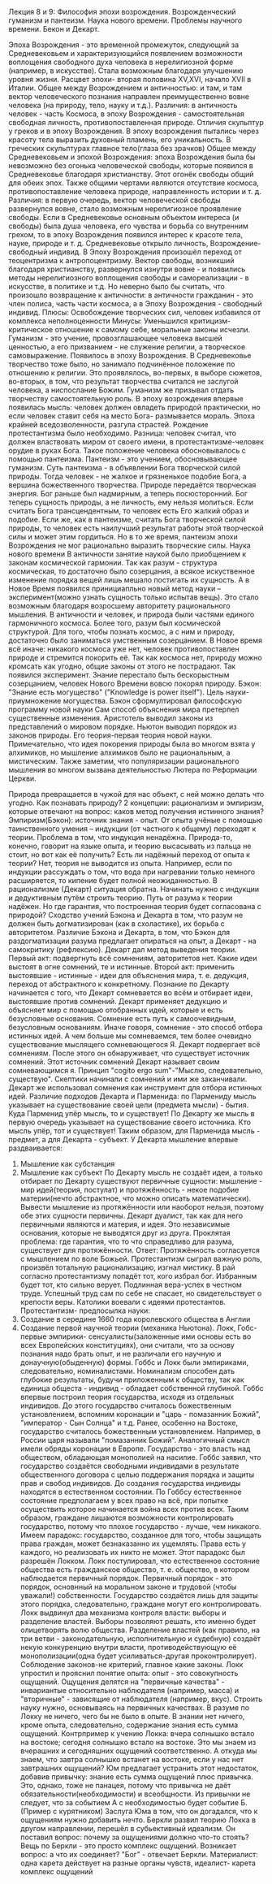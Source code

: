 ﻿Лекция 8 и 9: 
Философия эпохи возрождения.
Возрожденческий гуманизм и пантеизм.
Наука нового времени. Проблемы научного времени. Бекон и Декарт.

Эпоха Возрождения - это временной промежуток, следующий за Средневековьем и характеризующийся появлением возможности воплощения свободного духа человека в нерелигиозной форме (например, в искусстве). Стала возможным благодаря улучшению уровня жизни. Расцвет эпохи- вторая половина XV,XVI, начало XVII в Италии.
Общее между Возрождением и античностью: и там, и там вектор человеческого познания направлен преимущественно вовне человека (на природу, тело, науку и т.д.). Различия: в античность человек - часть Космоса, в эпоху Возрождения - самостоятельная свободная личность, противопоставленная природе. Отличия скульптур у греков и в эпоху Возрождения. В эпоху возрождения пытались через красоту тела выразить духовный пламень, его уникальность. В греческих скульптурах главное тело(глаза без зрачков)
Общее между Средневековьем и эпохой Возрождения: эпоха Возрождения была бы невозможно без огонька человеческой свободы, которые появился в Средневековье благодаря христианству. Этот огонёк свободы общий для обеих эпох. Также общими чертами являются отсутствие космоса, противопоставление человека природе, направленность истории и т. д. Различия: в первую очередь, вектор человеческой свободы развернулся вовне, стало возможным нерелигиозное проявление свободы. Если в Средневековье основным объектом интереса (и свободы) была душа человека, его чувства и борьба со внутренним грехом, то в эпоху Возрождения появился интерес к красоте тела, науке, природе и т. д. Средневековье открыло личность, Возрождение- свободный индивид.
В Эпоху Возрождения произошёл переход от теоцентризма к антропоцентризму. Вектор свободы, возникший благодаря христианству, развернулся изнутри вовне - и появились методы нерелигиозного воплощения свободы и самореализации - в искусстве, в политике и т.д. Но неверно было бы считать, что произошло возвращение к античности: в античности гражданин - это член полиса, часть части космоса, а в Эпоху Возрождения - свободный индивид.
Плюсы: Освобождение творческих сил, человек избавился от комплекса неполноценности
Минусы: Уменьшился критицизм-критическое отношение к самому себе, моральные законы исчезли.
Гуманизм - это учение, провозглашающее человека высшей ценностью, а его призванием - не служение религии, а творческое самовыражение. Появилось в эпоху Возрождения.
В Средневековье творчество тоже было, но занимало подчинённое положение по отношению к религии. Это проявлялось, во-первых, в выборе сюжетов, во-вторых, в том, что результат творчества считался не заслугой человека, а ниспослание Божим. Гуманизм же призывал отдать творчеству самостоятельную роль.
В эпоху возрождения впервые появилась мысль: человек должен овладеть природой практически, но если человек ставит себя на место Бога- размывается мораль. Эпоха крайней вседозволенности, разгула страстей. Рождение протестантизма было необходимо. Разница: человек считал, что должен властвовать миром от своего имени, в протестантизме-человек орудие в руках Бога. Такое положение человека обосновывалось с помощью пантеизма.
Пантеизм - это учением, обосновывающее гуманизм. Суть пантеизма - в объявлении Бога творческой силой природы. Тогда человек - не жалкое и грязненькое подобие Бога, а вершина божественного творчества. Природе передаётся творческая энергия. Бог раньше был надмирным, а теперь посюсторонний. Бог теперь сущность природы, а не личность, ему нельзя молиться.
Если считать Бога трансцендентным, то человек есть Его жалкий образ и подобие. Если же, как в пантеизме, считать Бога творческой силой природы, то человек есть наилучший результат работы этой творческой силы и может этим гордиться.
Но в то же время, пантеизм эпохи Возрождения не мог рационально выразить творческие силы.
Наука нового времени
В античности занятие наукой было приобщением к законам космической гармонии. Так как разум - структура космическая, то достаточно было созерцания, а всякое искуственное изменение порядка вещей лишь мешало постигать их сущность. А в Новое Время появился принициапльно новый метод науки – эксперимент(можно узнать сущность только испытав вещь). Это стало возможным благодаря возросшему авторитету рационального мышления. 
В античности и человек, и природа были частями единого гармоничного космоса. Более того, разум был космической структурой. Для того, чтобы познать космос, а с ним и природу, достаточно было заниматься умственным созерцанием. В Новое время всё иначе: никакого космоса уже нет, человек противопоставлен природе и стремится покорить её. Так как космоса нет, природу можно кромсать как угодно, общие законы от этого не пострадают. Так появился эксперимент.
Знание перестало быть бескорыстным созерцанием, человек Нового Времени вовсю покорял природу. Бэкон: "Знание есть могущество" ("Knowledge is power itself"). Цель науки-приумножение могущества. Бэкон сформултировал философскую программу новой науки 
Сам способ объяснения мира претерпел существенные изменения. Аристотель выводил законы из представлений о мировом порядке. Ньютон выводил порядок из законов природы. Его теория-первая теория новой науки.
Примечательно, что идея покорения природы была во многом взята у алхимиков, но мышление алхимиков было не рациональным, а мистическим. Также заметим, что популяризации рационального мышления во многом вызвана деятельностью Лютера по Реформации Церкви.

Природа превращается в чужой для нас объект, с ней можно делать что угодно. Как познавать природу? 2 концепции: рационализм и эмпиризм, которые отвечают на вопрос: каков метод получения истинного знания?
Эмпиризм(Бэкон): источник знания - опыт. От опыта учёные с помощью таинственного умения – индукции (от частного к общему) переходят к теории. Проблема в том, что индукция ненадёжна. Природа-то, конечно, говорит на языке опыта, и теорию высасывать из пальца не стоит, но вот как её получить? Есть ли надёжный переход от опыта к теории? Нет, теория не выводится из опыта. Например, если по индукции рассуждать о том, что вода при нагревании только немного расширяется, то кипение будет полной неожиданностью. 
В рационализме (Декарт) ситуация обратна. Начинать нужно с индукции и дедуктивным путём строить теорию. Путь от разума к теории надёжен. Но где гарантия, что построенная теория будет согласована с природой?
Сходство учений Бэкона и Декарта в том, что разум не должен быть догматизирован (как в схоластике), их борьба с авторитетом. Различие Бэкона и Декарта, в том, что Бэкон для раздогматизации разума предлагает опираться на опыт, а Декарт - на самокритику (рефлексию).
Декарт дал метод выведения теории.
Первый акт: подвергнуть всё сомнениям, авторитетов нет. Какие идеи выстоят в огне сомнений, те и истинные.
Второй акт: применить выстоявшие - истинные - идеи для объяснения мира, т. е. дедукция, переход от абстрактного к конкретному.
Познание по Декарту начинается с того, что Декарт сомневается во всём и отбирает идеи, выстоявшие против сомнений. Декарт применяет дедукцию и объясняет мир с помощью отобранных идей, которые и есть безусловные основания. Сомнение есть путь к самоочевидным, безусловным основаниям. Иначе говоря, сомнение - это способ отбора истинных идей. А чем больше мы сомневаемся, тем более очевидно существование мыслящего сомневающегося Я. Декарт подвергает всё сомнениям. После этого он обнаруживает, что существует источник сомнений. Этот источник сомнений Декарт называет своим сомневающимся я. Принцип "cogito ergo sum"-"Мыслю, следовательно, существую".
Скептики начинали с сомнений и ими же заканчивали. Декарт же использовал сомнения как инструмент для отбора истинных идей.
Различие подходов Декарта и Парменида: по Пармениду мысль указывает на существование своей цели (предмета мысли) - бытия. Куда Парменид упёр мысль, то и существует! По Декарту же мысль в первую очередь указывает на существование своего источника. Кто мысль упёр, тот и существует! Таким образом, для Парменида мысль - предмет, а для Декарта - субъект.
У Декарта мышление впервые раздваивается:
1)	Мышление как субстанция
2)	Мышление как субъект
По Декарту мысль не создаёт идеи, а только отбирает
по Декарту существуют первичные сущности: мышление - мир идей(теория, постулат) и протяжённость - некое подобие материи(нечто абстрактное, что можно описать математически).
Вывести мышление из протяжённости или наоборот нельзя, поэтому обе этих сущности первичны.
Декарт дуалист, так как для него первичными являются и материя, и идея. Это независимые основания, которые не выводятся друг из друга.
Проклятая проблема: где гарантия, что то что справедливо для разума, существует для протяжённости. Ответ: Протяжённость согласуется с мышлением по воле Божьей.
Протестантизм сыграл важную роль, произвёл тотальную рационализацию, изгнал мистику. В рай согласно протестантизму попадёт тот, кого избрал бог. Избранным будет тот, кто сильно верует. Подлинная вера-успех в честном труде. Успешный труд сам по себе не спасает, но свидетельствует о крепости веры.
Католики воевали с идеями протестантов. 
Протестантизм- предпосылка науки:
1)	Создание в середине 1660 года королевского общества в Англии 
2)	Создание первой научной теории (механика Ньютона).
Локк, Гобс- первые эмпирики- сенсуалисты(заложенные ими основы есть во всех Европейских конституциях), они считали, что за основу познания надо брать опыт, и не различали его научную и донаучную(обыденную) формы.
Гоббс и Локк были эмпириками, следовательно, номиналистами. Номинализм способен дать глубокие результаты, будучи приложенным к обществу, так как единица общеста - индивид - обладает собственной глубиной.
Гоббс впервые построил теория государства, исходя из отдельных индивидов. До этого государство считалось божественным установлением, вспомним коронации и "царь - помазанник Божий", "император - Сын Солнца" и т.д.
Ранее, особенно на Востоке, государство считалось божественным установлением. Например, в России царя называли "помазанник Божий". Аналогичный смысл имели обряды коронации в Европе.
Государство - это власть над обществом, обладающая монополией на насилие. Гоббс заявил, что государство создаётся свободными индивидами в результате общественного договора с целью поддержания порядка и защиты прав и свобод индивидов.
До создания государства индивиды находятся в естественном состоянии. По Гоббсу естественное состояние предполагаем у всех право на всё, при попытке осуществить которое начинается война всех против всех. Таким образом, граждане лишаются возможности контролировать государство, потому что плохое государство - лучше, чем никакого. Имеем парадокс: государство, созданное для того, чтобы защищать права граждан, может безнаказанно их ущемлять. Права есть у каждого, но реализовать их никто не может.
Этот парадокс был разрешён Локком. Локк постулировал, что естественное состояние общества есть гражданское общество, т. е. общество, в котором наблюдается первичный порядок. Первичный порядок - это порядок, основнный на моральном законе и трудовой (чтобы уважали!) собственности. Государство создаётся лишь для защиты этого порядка, следовательно, граждане могут его контролировать.
Локк выдвинул два механизма контроля власти: выборы и разделение властей. Выборы позволяют решать, кто именно будет олицетворять волю общества. Разделение властей (как правило, на три ветви - законодательную, исполнительную и судебную) создаёт некую конкуренцию внутри власти, противодействующую её монополизации(одна будет усиливаться-другая проконтролирует).
Соблюдение законов-не критерий, главное какие законы.
Локк упростил и прояснил понятие опыта: опыт - это совокупность ощущений.
Ощущения делятся на "первичные качества" - инвариантые относительно наблюдателя (например, масса) и "вторичные" - зависящие от наблюдателя (например, вкус). Строить науку нужно, основываясь на первичных качествах. В разуме по Локку не ничего, чего бы не было в опыте. В знании нет ничего, кроме опыта, следовательно, содержание знания есть сумма ощущений.
Контрпример к учению Локка: вчера солнышко встало на востоке; сегодня солнышко встало на востоке. Это мы знаем из вчерашних и сегодняшних ощущений соответственно. А откуда мы знаем, что завтра солнышко встанет на востоке, если у нас нет завтрашних ощущений?
Юм предлагает устранить этот недостаток, добавив привычку: знание есть сумма ощущений плюс привычка. Это, однако, тоже не панацея, потому что привычка не даёт обязательности(необходимости) и всеобщности. Из привычки не следует, что за событием А с необходимостью будет событие Б. (Пример с курятником) Заслуга Юма в том, что он догадался, что к ощущениям нужно добавить нечто. 
Беркли развил теорию Локка в другом направлении, перешёл в субьективный идеализм. Он поставил вопрос: почему за ощущениями должно что-то стоять? Вещь по Беркли - это просто комплекс ощущений. Возникает вопрос: а что их соединяет? "Бог" - отвечает Беркли.
Материалист: одна карета действует на разные органы чувств, идеалист- карета комплекс ощущений











